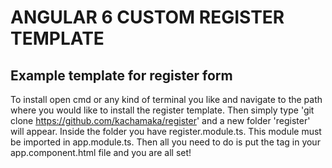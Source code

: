 # ANGULAR 6 CUSTOM REGISTER TEMPLATE
Example template for register form
---------------------------------------------------------------------------------------------------------
To install open cmd or any kind of terminal you like and navigate to the path where you would like to install the register template.
Then simply type 'git clone https://github.com/kachamaka/register' and a new folder 'register' will appear. Inside the folder you have
register.module.ts. This module must be imported in app.module.ts. Then all you need to do is put the <register></register> tag in your
app.component.html file and you are all set!
